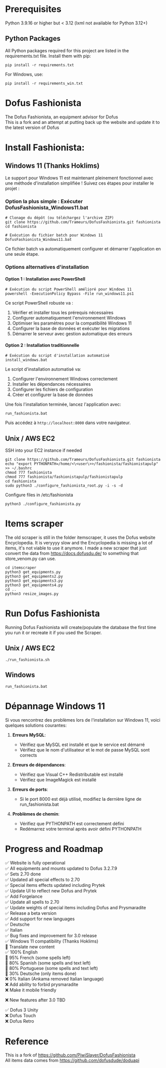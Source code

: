 # Prerequisites

Python 3.9.16 or higher but < 3.12 (lxml not available for Python 3.12+)

## Python Packages

All Python packages required for this project are listed in the requirements.txt file. 
Install them with pip:  
```shell   
pip install -r requirements.txt
```

For Windows, use:
```shell
pip install -r requirements_win.txt
```

# Dofus Fashionista
The Dofus Fashionista, an equipment advisor for Dofus    
This is a fork and an attempt at putting back up the website and update it to the latest version of Dofus

# Install Fashionista:

## Windows 11 (Thanks Hoklims)

Le support pour Windows 11 est maintenant pleinement fonctionnel avec une méthode d'installation simplifiée ! Suivez ces étapes pour installer le projet :

### Option la plus simple : Exécuter DofusFashionista_Windows11.bat

```shell
# Clonage du dépôt (ou téléchargez l'archive ZIP)
git clone https://github.com/Trameurs/DofusFashionista.git fashionista
cd fashionista

# Exécution du fichier batch pour Windows 11
DofusFashionista_Windows11.bat
```

Ce fichier batch va automatiquement configurer et démarrer l'application en une seule étape.

### Options alternatives d'installation

#### Option 1 : Installation avec PowerShell

```shell
# Exécution du script PowerShell amélioré pour Windows 11
powershell -ExecutionPolicy Bypass -File run_windows11.ps1
```

Ce script PowerShell robuste va :
1. Vérifier et installer tous les prérequis nécessaires
2. Configurer automatiquement l'environnement Windows
3. Optimiser les paramètres pour la compatibilité Windows 11
4. Configurer la base de données et exécuter les migrations
5. Démarrer le serveur avec gestion automatique des erreurs

#### Option 2 : Installation traditionnelle

```shell
# Exécution du script d'installation automatisé
install_windows.bat
```

Le script d'installation automatisé va:
1. Configurer l'environnement Windows correctement
2. Installer les dépendances nécessaires
3. Configurer les fichiers de configuration
4. Créer et configurer la base de données

Une fois l'installation terminée, lancez l'application avec:
```shell
run_fashionista.bat
```

Puis accédez à `http://localhost:8000` dans votre navigateur.

## Unix / AWS EC2

SSH into your EC2 instance if needed

```shell 
git clone https://github.com/Trameurs/DofusFashionista.git fashionista  
echo "export PYTHONPATH=/home/<\<user\>>/fashionista/fashionistapulp" >> ~/.bashrc  
chmod 777 fashionista  
chmod 777 fashionista/fashionistapulp/fashionistapulp  
cd fashionista  
sudo python3 ./configure_fashionista_root.py -i -s -d  
```

Configure files in /etc/fashionista

```shell
python3 ./configure_fashionista.py
```

# Items scraper

The old scraper is still in the folder itemscraper, it uses the Dofus website Encyclopedia. It is veryyyy slow and the Encyclopedia is missing a lot of items, it's not viable to use it anymore. I made a new scraper that just convert the data from https://docs.dofusdu.de/ to something that store_venom.py can use.

```shell
cd itemscraper  
python3 get_equipments.py  
python3 get_equipments2.py
python3 get_equipments3.py
python3 get_equipments4.py  
cd ..
python3 resize_images.py
```

# Run Dofus Fashionista

Running Dofus Fashionista will create/populate the database the first time you run it or recreate it if you used the Scraper.

## Unix / AWS EC2

```shell
./run_fashionista.sh
```

## Windows

```shell
run_fashionista.bat
```

# Dépannage Windows 11

Si vous rencontrez des problèmes lors de l'installation sur Windows 11, voici quelques solutions courantes:

1. **Erreurs MySQL**:
   - Vérifiez que MySQL est installé et que le service est démarré
   - Vérifiez que le nom d'utilisateur et le mot de passe MySQL sont corrects

2. **Erreurs de dépendances**:
   - Vérifiez que Visual C++ Redistributable est installé
   - Vérifiez que ImageMagick est installé

3. **Erreurs de ports**:
   - Si le port 8000 est déjà utilisé, modifiez la dernière ligne de run_fashionista.bat

4. **Problèmes de chemin**:
   - Vérifiez que PYTHONPATH est correctement défini
   - Redémarrez votre terminal après avoir défini PYTHONPATH

# Progress and Roadmap

✅ Website is fully operational     
✅ All equipments and mounts updated to Dofus 3.2.7.9      
✅ Sets 2.70 done  
✅ Updated all special effects to 2.70     
✅ Special items effects updated including Prytek         
✅ Update UI to reflect new Dofus and Prytek       
✅ Add Forgelance          
✅ Update all spells to 2.70          
✅ Update weights of special items including Dofus and Prysmaradite         
✅ Release a beta version          
✅ Add support for new languages         
    ✅ Deutsche          
    ✅ Italian          
✅ Bug fixes and improvement for 3.0 release     
✅ Windows 11 compatibility (Thanks Hoklims)         
🚧 Translate new content           
    ✅ 100% English           
    🚧 95% French (some spells left)            
    🚧 80% Spanish (some spells and text left)           
    🚧 80% Portuguese (some spells and text left)          
    🚧 30% Deutsche (only items done)           
    ❌ 0% Italian (Ankama removed Italian language)           
❌ Add ability to forbid prysmaradite       
❌ Make it mobile friendly             
        
❌ New features after 3.0 TBD         
       
✅ Dofus 3 Unity             
❌ Dofus Touch            
❌ Dofus Retro             

# Reference

This is a fork of https://github.com/PiwiSlayer/DofusFashionista      
All items data comes from https://github.com/dofusdude/doduapi
